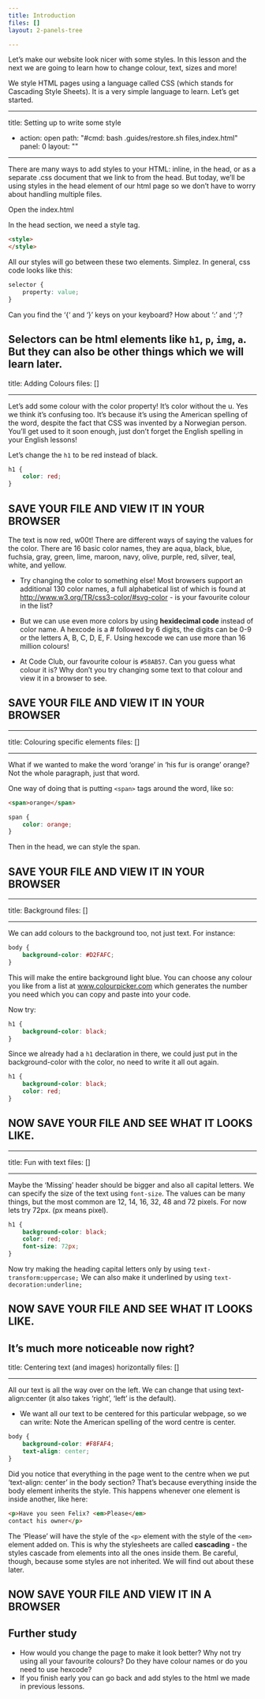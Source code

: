 ```yaml
---
title: Introduction
files: []
layout: 2-panels-tree

---
```

Let’s make our website look nicer with some styles. In this lesson and the next we are going to learn how to change colour, text, sizes and more!

We style HTML pages using a language called CSS (which stands for Cascading Style Sheets). It is a very simple language to learn. Let’s get started.

---
title: Setting up to write some style
  - action: open
    path: "#cmd: bash .guides/restore.sh files,index.html"
    panel: 0
layout: ""

---
There are many ways to add styles to your HTML: inline, in the head, or as a separate .css document that we link to from the head. But today, we’ll be using styles in the head element of our html page so we don’t have to worry about handling multiple files.

Open the index.html

In the head section, we need a style tag.

```html
<style>
</style>
```

All our styles will go between these two elements. Simplez. In general, css code looks like this:

```css
selector {
    property: value;
}
```

Can you find the ‘{‘ and ‘}’ keys on your keyboard?
How about ‘:’ and ‘;’?

Selectors can be html elements like `h1`, `p`, `img`, `a`. But they can also be other things which we will learn later.
---
title: Adding Colours
files: []

---
Let’s add some colour with the color property! It’s color without the u. Yes we think it’s confusing too. It’s because it’s using the American spelling of the word, despite the fact that CSS was invented by a Norwegian person. You’ll get used to it soon enough, just don’t forget the English spelling in your English lessons!

Let’s change the `h1` to be red instead of black.

```css
h1 {
    color: red;
}
```

## SAVE YOUR FILE AND VIEW IT IN YOUR BROWSER

The text is now red, w00t! There are different ways of saying the values for the color. There are 16 basic color names, they are aqua, black, blue, fuchsia, gray, green, lime, maroon, navy, olive, purple, red, silver, teal, white, and yellow.

* Try changing the color to something else!
Most browsers support an additional 130 color names, a full alphabetical list of which is found at http://www.w3.org/TR/css3-color/#svg-color - is your favourite colour in the list?

* But we can use even more colors by using **hexidecimal code** instead of color name. A hexcode is a # followed by 6 digits, the digits can be 0-9 or the letters A, B, C, D, E, F. Using hexcode we can use more than 16 million colours!

* At Code Club, our favourite colour is `#58AB57`. Can you guess what colour it is? Why don’t you try changing some text to that colour and view it in a browser to see.

## SAVE YOUR FILE AND VIEW IT IN YOUR BROWSER
---
title: Colouring specific elements
files: []

---
What if we wanted to make the word ‘orange’ in ‘his fur is orange’ orange? Not the whole paragraph, just that word.

One way of doing that is putting `<span>` tags around the word, like so:

```html
<span>orange</span>
```

```css
span {
    color: orange;
}
```

Then in the head, we can style the span.

## SAVE YOUR FILE AND VIEW IT IN YOUR BROWSER
---
title: Background
files: []

---
We can add colours to the background too, not just text. For instance:

```css
body {
    background-color: #D2FAFC;
}
```

This will make the entire background light blue. You can choose any colour you like from a list at www.colourpicker.com which generates the number you need which you can copy and paste into your code.

Now try:

```css
h1 {
    background-color: black;
}
```

Since we already had a `h1` declaration in there, we could just put in the background-color with the color, no need to write it all out again.

```css
h1 {
    background-color: black;
    color: red;
}
```

## NOW SAVE YOUR FILE AND SEE WHAT IT LOOKS LIKE.
---
title: Fun with text
files: []

---
Maybe the ‘Missing’ header should be bigger and also all capital letters. We can specify the size of the text using `font-size`. The values can be many things, but the most common are 12, 14, 16, 32, 48 and 72 pixels. For now lets try 72px. (px means pixel).

```css
h1 {
    background-color: black;
    color: red;
    font-size: 72px;
}
```

Now try making the heading capital letters only by using `text-transform:uppercase;` We can also make it underlined by using `text-decoration:underline;`

## NOW SAVE YOUR FILE AND SEE WHAT IT LOOKS LIKE.

It’s much more noticeable now right?
---
title: Centering text (and images) horizontally
files: []

---
All our text is all the way over on the left. We can change that using text-align:center (it also takes ‘right’, ‘left’ is the default).

* We want all our text to be centered for this particular webpage, so we can write: Note the American spelling of the word centre is center.

```css
body {
    background-color: #F8FAF4;
    text-align: center;
}
```
Did you notice that everything in the page went to the centre when we put ‘text-align: center’ in the body section? That’s because everything inside the body element inherits the style. This happens whenever one element is inside another, like here:

```html
<p>Have you seen Felix? <em>Please</em> 
contact his owner</p>
```

The ‘Please’ will have the style of the `<p>` element with the style of the `<em>` element added on. This is why the stylesheets are called **cascading** - the styles cascade from elements into all the ones inside them. Be careful, though, because some styles are not inherited. We will find out about these later.

## NOW SAVE YOUR FILE AND VIEW IT IN A BROWSER

## Further study
* How would you change the page to make it look better? Why not try using all your favourite colours? Do they have colour names or do you need to use hexcode?
* If you finish early you can go back and add styles to the html we made in previous lessons.
